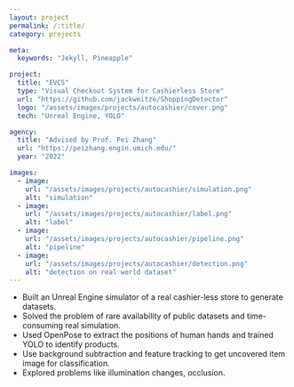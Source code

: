 ```yaml
---
layout: project
permalink: /:title/
category: projects

meta:
  keywords: "Jekyll, Pineapple"

project:
  title: "EVCS"
  type: "Visual Checkout System for Cashierless Store"
  url: "https://github.com/jackweitze/ShoppingDetector"
  logo: "/assets/images/projects/autocashier/cover.png"
  tech: "Unreal Engine, YOLO"

agency:
  title: "Advised by Prof. Pei Zhang"
  url: "https://peizhang.engin.umich.edu/"
  year: "2022"

images:
  - image:
    url: "/assets/images/projects/autocashier/simulation.png"
    alt: "simulation"
  - image:
    url: "/assets/images/projects/autocashier/label.png"
    alt: "label"
  - image:
    url: "/assets/images/projects/autocashier/pipeline.png"
    alt: "pipeline"
  - image:
    url: "/assets/images/projects/autocashier/detection.png"
    alt: "detection on real world dataset"
---
```


- Built an Unreal Engine simulator of a real cashier-less store to generate datasets.
- Solved the problem of rare availability of public datasets and time-consuming real simulation.
- Used OpenPose to extract the positions of human hands and trained YOLO to identify products.
- Use background subtraction and feature tracking to get uncovered item image for classification.
- Explored problems like illumination changes, occlusion.
